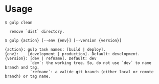 # Usage

    $ gulp clean

      remove `dist` directory.

    $ gulp {action} [--env {env}] [--version {version}]

    {action}: gulp task names: [build | deploy].
    {env}:    [development | production]. Default: development.
    {version}: [dev | refname]. Default: dev
               `dev`: the working tree. So, do not use `dev` to name branch and tag.
               `refname`: a valide git branch (either local or remote branch) or tag name.
